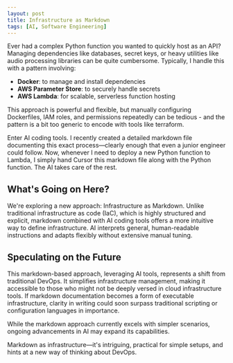 ```yaml
---
layout: post
title: Infrastructure as Markdown
tags: [AI, Software Engineering]
---
```

<script> 
  (function(i,s,o,g,r,a,m){i['GoogleAnalyticsObject']=r;i[r]=i[r]||function(){
  (i[r].q=i[r].q||[]).push(arguments)},i[r].l=1*new Date();a=s.createElement(o),
  m=s.getElementsByTagName(o)[0];a.async=1;a.src=g;m.parentNode.insertBefore(a,m)
  })(window,document,'script','https://www.google-analytics.com/analytics.js','ga');

  ga('create', 'UA-82391879-1', 'auto');
  ga('send', 'pageview');

</script>

Ever had a complex Python function you wanted to quickly host as an API? Managing dependencies like databases, secret keys, or heavy utilities like audio processing libraries can be quite cumbersome. Typically, I handle this with a pattern involving:

- **Docker**: to manage and install dependencies
- **AWS Parameter Store**: to securely handle secrets
- **AWS Lambda**: for scalable, serverless function hosting

This approach is powerful and flexible, but manually configuring Dockerfiles, IAM roles, and permissions repeatedly can be tedious - and the pattern is a bit too generic to encode with tools like terraform.

Enter AI coding tools. I recently created a detailed markdown file documenting this exact process—clearly enough that even a junior engineer could follow. Now, whenever I need to deploy a new Python function to Lambda, I simply hand Cursor this markdown file along with the Python function. The AI takes care of the rest.

## What's Going on Here?

We're exploring a new approach: Infrastructure as Markdown. Unlike traditional infrastructure as code (IaC), which is highly structured and explicit, markdown combined with AI coding tools offers a more intuitive way to define infrastructure. AI interprets general, human-readable instructions and adapts flexibly without extensive manual tuning.

## Speculating on the Future

This markdown-based approach, leveraging AI tools, represents a shift from traditional DevOps. It simplifies infrastructure management, making it accessible to those who might not be deeply versed in cloud infrastructure tools. If markdown documentation becomes a form of executable infrastructure, clarity in writing could soon surpass traditional scripting or configuration languages in importance.

While the markdown approach currently excels with simpler scenarios, ongoing advancements in AI may expand its capabilities.

Markdown as infrastructure—it's intriguing, practical for simple setups, and hints at a new way of thinking about DevOps.

